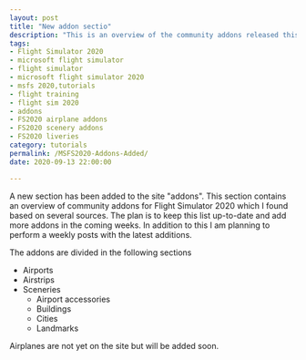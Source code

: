 ```yaml
---
layout: post
title: "New addon sectio"
description: "This is an overview of the community addons released this week for Flight Simulator 2020"
tags:
- Flight Simulator 2020
- microsoft flight simulator
- flight simulator
- microsoft flight simulator 2020
- msfs 2020,tutorials
- flight training
- flight sim 2020
- addons
- FS2020 airplane addons
- FS2020 scenery addons
- FS2020 liveries
category: tutorials
permalink: /MSFS2020-Addons-Added/
date: 2020-09-13 22:00:00

---
```


A new section has been added to the site "addons". This section contains an overview of community addons for Flight Simulator 2020 which I found based on several sources.
The plan is to keep this list up-to-date and add more addons in the coming weeks.
In addition to this I am planning to perform a weekly posts with the latest additions.

The addons are divided in the following sections


* Airports
* Airstrips
* Sceneries
    * Airport accessories 
    * Buildings
    * Cities
    * Landmarks

Airplanes are not yet on the site but will be added soon.